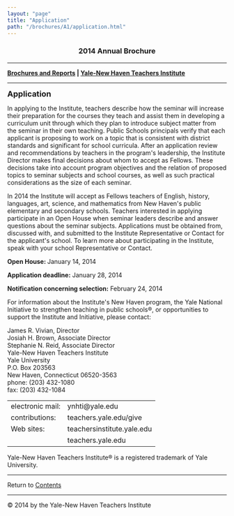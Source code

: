 ```yaml
---
layout: "page"
title: "Application"
path: "/brochures/A1/application.html"
---
```

<main>
<title>Application</title>
<h3 align="center">2014 Annual Brochure</h3> 
<hr/>
<b><a href="..\">Brochures and Reports</a>
| <a href="..\..\">Yale-New Haven Teachers Institute</a></b>
<hr/>
<font size="4"><b>Application</b></font>
<p>
In applying to the Institute, teachers describe how the seminar will increase their preparation for the courses they teach and assist them in developing a curriculum unit through which they plan to introduce subject matter from the seminar in their own teaching. Public Schools principals verify that each applicant is proposing to work on a topic that is consistent with district standards and significant for school curricula. After an application review and recommendations by teachers in the program's leadership, the Institute Director makes final decisions about whom to accept as Fellows. These decisions take into account program objectives and the relation of proposed topics to seminar subjects and school courses, as well as such practical considerations as the size of each seminar. 
</p><p>
In 2014 the Institute will accept as Fellows teachers of English, history, languages, art, science, and mathematics from New Haven's public elementary and secondary schools. Teachers interested in applying participate in an Open House when seminar leaders describe and answer questions about the seminar subjects. Applications must be obtained from, discussed with, and submitted to the Institute Representative or Contact for the applicant's school. To learn more about participating in the Institute, speak with your school Representative or Contact. 
</p><p>
<b>Open House: </b> January 14, 2014
</p><p>
<b>Application deadline:</b> January 28, 2014
</p><p>
<b>Notification concerning selection:</b> February 24, 2014
</p><p>
For information about the Institute's New Haven program, the Yale National Initiative to strengthen teaching in public schools®, or opportunities to support the Institute and Initiative, please contact:
</p><p>
James R. Vivian, Director<br/>
Josiah H. Brown, Associate Director<br/>
Stephanie N. Reid, Associate Director<br/>
Yale-New Haven Teachers Institute<br/>
Yale University<br/>
P.O. Box 203563<br/>
New Haven, Connecticut 06520-3563<br/>
phone: (203) 432-1080<br/>
fax: (203) 432-1084<br/>
<table border="0" cellpadding="0" cellspacing="0" width="33%">
<tbody><tr>
<td>electronic mail:</td>
<td>ynhti@yale.edu</td>
</tr>
<tr>
<td>contributions:</td>
<td>teachers.yale.edu/give</td>
</tr>
<tr>
<td>Web sites:</td>
<td>teachersinstitute.yale.edu</td>
</tr>
<tr>
<td> </td>
<td>teachers.yale.edu</td>
</tr>
</tbody></table>
</p><p>
Yale-New Haven Teachers Institute® is a registered trademark of Yale University.
</p><hr/>
<a align="left">Return to </a><a href="index.html">Contents</a>
<hr/>
© 2014 by the Yale-New Haven Teachers Institute
</main>